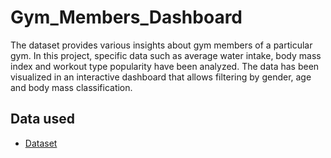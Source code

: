 # Gym_Members_Dashboard
The dataset provides various insights about gym members of a particular gym. In this project, specific data such as average water intake, body mass index and workout type popularity have been analyzed. The data has been visualized in an interactive dashboard that allows filtering by gender, age and body mass classification.


## Data used
- <a href="https://www.kaggle.com/datasets/valakhorasani/gym-members-exercise-dataset?resource=download">Dataset</a>
